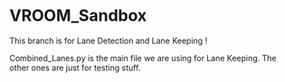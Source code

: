 # VROOM_Sandbox

This branch is for Lane Detection and Lane Keeping !

Combined_Lanes.py is the main file we are using for Lane Keeping. The other ones are just for testing stuff.
